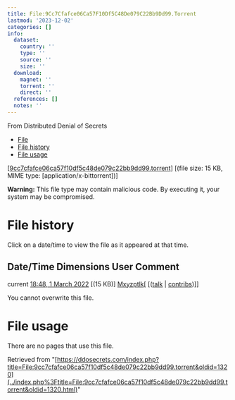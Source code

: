 ```yaml
---
title: File:9Cc7Cfafce06Ca57F10Df5C48De079C22Bb9Dd99.Torrent
lastmod: '2023-12-02'
categories: []
info:
  dataset:
    country: ''
    type: ''
    source: ''
    size: ''
  download:
    magnet: ''
    torrent: ''
    direct: ''
  references: []
  notes: ''
---
```




From Distributed Denial of Secrets

- [File](./File:9cc7cfafce06ca57f10df5c48de079c22bb9dd99.torrent.html#file)
- [File
history](./File:9cc7cfafce06ca57f10df5c48de079c22bb9dd99.torrent.html#filehistory)
- [File
usage](./File:9cc7cfafce06ca57f10df5c48de079c22bb9dd99.torrent.html#filelinks)

[[9cc7cfafce06ca57f10df5c48de079c22bb9dd99.torrent](../images/b/bf/9cc7cfafce06ca57f10df5c48de079c22bb9dd99.torrent "9cc7cfafce06ca57f10df5c48de079c22bb9dd99.torrent")]
‎[(file size: 15 KB, MIME type:
[application/x-bittorrent])]

**Warning:** This file type may contain malicious code. By executing it,
your system may be compromised.

# File history

Click on a date/time to view the file as it appeared at that time.

Date/Time Dimensions User Comment
---
current [18:48, 1 March 2022](../images/b/bf/9cc7cfafce06ca57f10df5c48de079c22bb9dd99.torrent) [(15 KB)] [Mxyzptlk](../index.php%3Ftitle=User:Mxyzptlk&action=edit&redlink=1.html "User:Mxyzptlk (page does not exist)")[ [([talk](../index.php%3Ftitle=User_talk:Mxyzptlk&action=edit&redlink=1.html "User talk:Mxyzptlk (page does not exist)") | [contribs](./Special:Contributions/Mxyzptlk.html "Special:Contributions/Mxyzptlk"))]]

You cannot overwrite this file.

# File usage

There are no pages that use this file.

Retrieved from
"[https://ddosecrets.com/index.php?title=File:9cc7cfafce06ca57f10df5c48de079c22bb9dd99.torrent&oldid=1320](../index.php%3Ftitle=File:9cc7cfafce06ca57f10df5c48de079c22bb9dd99.torrent&oldid=1320.html)"

